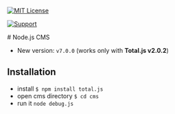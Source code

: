 [![MIT License][license-image]][license-url]

[![Support](https://www.totaljs.com/img/button-support.png?v=2)](https://www.totaljs.com/support/)

# Node.js CMS

- New version: `v7.0.0` (works only with __Total.js v2.0.2__)

## Installation

- install `$ npm install total.js`
- open cms directory `$ cd cms`
- run it `node debug.js`

[license-image]: https://img.shields.io/badge/license-MIT-blue.svg?style=flat
[license-url]: license.txt
